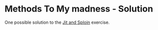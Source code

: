 # Methods To My madness - Solution

One possible solution to the [Jit and Sploin](https://github.com/ci-wdi-900/jit-and-sploin) exercise.